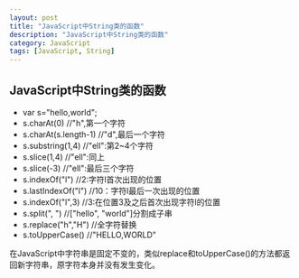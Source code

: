 ```yaml
---
layout: post  
title: "JavaScript中String类的函数"  
description: "JavaScript中String类的函数"  
category: JavaScript
tags: [JavaScript, String]  
---
```

## JavaScript中String类的函数 ##
- var s="hello,world";
- s.charAt(0)			//"h",第一个字符
- s.charAt(s.length-1)	//"d",最后一个字符
- s.substring(1,4)		//"ell":第2~4个字符
- s.slice(1,4)			//"ell":同上
- s.slice(-3)			//"ell":最后三个字符
- s.indexOf("l")			//2:字符l首次出现的位置
- s.lastIndexOf("l")		//10：字符l最后一次出现的位置
- s.indexOf("l",3)		//3:在位置3及之后首次出现字符l的位置
- s.split(", ")			//["hello", "world"]分割成子串
- s.replace("h","H")		//全字符替换
- s.toUpperCase()		//"HELLO,WORLD"

在JavaScript中字符串是固定不变的，类似replace和toUpperCase()的方法都返回新字符串，原字符本身并没有发生变化。